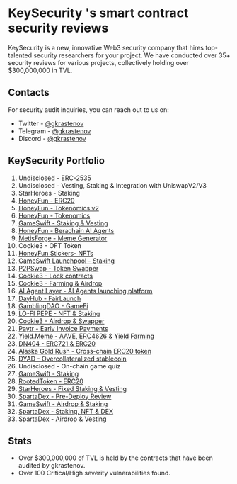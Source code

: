 # KeySecurity 's smart contract security reviews

KeySecurity is a new, innovative Web3 security company that hires top-talented security researchers for your project. We have conducted over 35+ security reviews for various projects, collectively holding over $300,000,000 in TVL.

## Contacts

For security audit inquiries, you can reach out to us on:

- Twitter - [@gkrastenov](https://twitter.com/gkrastenov)
- Telegram - [@gkrastenov](https://t.me/gkrastenov)
- Discord - [@gkrastenov](discordapp.com/users/830181816433377310)

## KeySecurity Portfolio

1. Undisclosed - ERC-2535
2. Undisclosed - Vesting, Staking & Integration with UniswapV2/V3
3. StarHeroes - Staking
4. [HoneyFun - ERC20](./solo/HoneyFun-Meme-Contract-Security-Review.pdf)
5. [HoneyFun - Tokenomics v2](./solo/HoneyFun-Tokenomics-V2-Security-Review.pdf)
6. [HoneyFun - Tokenomics](./solo/HoneyFun-Tokenomics-Security-Review.pdf)
7. [GameSwift - Staking & Vesting](./solo/GameSwift-Vesting-Security-Review.pdf)
8. [HoneyFun - Berachain AI Agents](./solo/HoneyFun-Security-Review.pdf)
9. [MetisForge - Meme Generator](./solo/MetisForge-Security-Review.pdf)
10. Cookie3 - OFT Token
11. [HoneyFun Stickers- NFTs](./solo/HoneyFunStickers-Security-Review.pdf)
12. [GameSwift Launchpool - Staking](./solo/GameSwift-Launchpool-Security-Review.pdf)
13. [P2PSwap - Token Swapper](./solo/P2PSwap-Security-Review.pdf)
14. [Cookie3 - Lock contracts](./solo/Cookie3-Lock-Security-Review.pdf)
15. [Cookie3 - Farming & Airdrop](./solo/Cookie3-Farming-Security-Review.pdf)
16. [AI Agent Layer - AI Agents launching platform](./solo/AI-Agents-Layer-Security-Review.pdf)
17. [DayHub - FairLaunch](./solo/DayHub-FairLaunch-Security-Review.pdf)
18. [GamblingDAO - GameFi](./solo/GamblingDAO-Security-Review.pdf)
19. [LO-FI PEPE - NFT & Staking](./solo/Lo-Fi-Pepe-NFT-Security-Review.pdf)
20. [Cookie3 - Airdrop & Swapper](./solo/Cookie3-Security-Review.pdf)
21. [Paytr - Early Invoice Payments](./solo/Paytr-Protocol-Security-Review.pdf)
22. [Yield.Meme - AAVE, ERC4626 & Yield Farming](./solo/YieldMeme-Security-Review.pdf)
23. [DN404 - ERC721 & ERC20](https://github.com/Vectorized/dn404/blob/main/audits/guardian-audits-report.pdf)
24. [Alaska Gold Rush - Cross-chain ERC20 token](./solo/Alaska-Gold-Rush-Security-Review.pdf)
25. [DYAD - Overcollateralized stablecoin](./solo/DYAD-Security-Review.pdf)
26. Undisclosed - On-chain game quiz
27. [GameSwift - Staking](./solo/GameSwift-Security-Review-3.md)
28. [RootedToken - ERC20](./solo/RootedToken-Security-Review.md)
29. [StarHeroes - Fixed Staking & Vesting](./solo/StarHeroes-Security-Review.md)
30. [SpartaDex - Pre-Deploy Review](./solo/SpartaDex-Security-Review-2.md)
31. [GameSwift - Airdrop & Staking](./solo/GameSwift-Security-Review.md)
32. [SpartaDex - Staking, NFT & DEX ](./solo/SpartaDex-Security-Review.md)
33. SpartaDex - Airdrop & Vesting

## Stats

- Over $300,000,000 of TVL is held by the contracts that have been audited by gkrastenov.
- Over 100 Critical/High severity vulnerabilities found.
